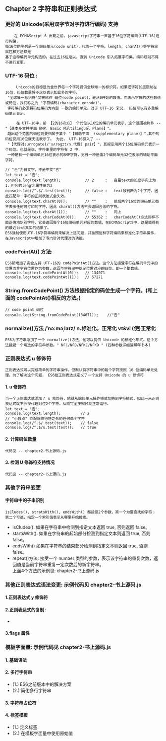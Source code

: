 ## Chapter 2 字符串和正则表达式

### 更好的 Unicode(采用双字节对字符进行编码) 支持
        在 ECMAScript 6 出现之前，javascript字符串一直基于16位字符编码(UTF-16)进行构建，
    每16位的序列是一个编码单元(code unit)，代表一个字符。length, charAt()等字符串属性和方法都是
    基于这种编码单元构造的。在过去16位足以，直到 Unicode 引入拓展字符集，编码规则不得不进行变更。
        
        
### UTF-16 码位 : 
         Unicode的目标是为全世界每一个字符提供全球唯一的标识符。如果把字符长度限制在16位，码位数量将不足以表示如此多的字符。
     "全球唯一标识符"又被称作 码位(code point)，是从0开始的数值。而表示字符的这些数值或码位，我们称之为 "字符编码(character encode)"。
     字符编码必须将码位编码为内部 一致的编码单元。对于 UTF-16 来说， 码位可以有多重编码单元表示。
     
         在 UTF-16中，前 【2的16次方】 个码位以16位的编码单元表示，这个范围被称作 -- "【基本多文种平面 BMP, Basic Multilingual Plane】"。
     超出这个范围的码位则要归属于某个 "【辅助平面  (supplementary plane)】",其中的码位仅用16位就无法表示了。 为此， UTF-16引入了 -- 
     "【代理对surrogate(/'sʌrəɡɪt/n.代理) pair】"，其规定用两个16位编码单元表示一个码位。也就是说，字符串里的字符有 2 中， 
     一种是有一个编码单元16位表示的BMP字符，另外一种是由2个编码单元32位表示的辅助平面字符。
          
    // "𠮷"为日文字，不是中文"吉"
    let text = "𠮷";
    console.log(text.length);           // 2     :   变量text的长度事实上为1，但它的length属性值为2
    console.log(/^.$/.test(text));      // false :   text被判断为2个字符，因此匹配单一字符的正则表达式会失效。
    console.log(text.charAt(0));        // ""    :   前后两个16位的编码单元都不表示任何可打印的字符，因此 charAt()方法不会返回合法的字符。
    console.log(text.charAt(1));        // ""    :   同上
    console.log(text.charCodeAt(0));    // 55362 :   charCodeAt()方法同样不能正确地识别字符，它会返回每个16位编码单元对应的数值，在ECMAScript5中，这是能得到的最近text真实的结果了。
    ES6强制使用UTF-16字符串编码来解决上述问题，并按照这种字符编码来标准化字符串操作，在Javascript中增加了专门针对代理对的功能。


### codePointAt() 方法:  
    ES6新增加了完全支持 UTF-16的 codePointAt()方法。这个方法接受字符在编码单元中的位置而非字符位置作为参数，返回与字符串中给定位置对应的码位，即一个整数值。
    console.log(text.codePointAt(0));   // 134071
    console.log(text.codePointAt(1));   // 57271
    
      
### String.fromCodePoint() 方法根据指定的码位生成一个字符。(和上面的 codePointAt()相反的方法。)
    // code point 码位
    console.log(String.fromCodePoint(134071));    //"𠮷"

   
### normalize()方法      /ˈnɔ:məˌlaɪz/  n.标准化，正常化  vt&vi (使)正常化
    ES6为字符串添加了一个 normalize()方法，他可以提供 Unicode 的标准化形式。这个方法接受一个可选的字符串参数。" NFC/NFD/NFKC/NFKD " (四种参数详细讲解年书本)
    
    
### 正则表达式 u 修饰符
    正则表达式可以完成简单的字符串操作，但默认将字符串中的每个字符按照 16 位编码单元处理。为了解决这个问题， ES6给正则表达式定义了一个支持 Unicode 的 u 修饰符   
 #### 1. u 修饰符
    当一个正则表达式添加了 u 修饰符，他就从编码单元操作模式切换到字符模式，如此一来正则表达式就不会视代理对位2个字符，从而完全按照预期正常运行。
    let text = "𠮷";
    console.log(text.length);         // 2
    // "小数点" 匹配除换行符之外的任何单个字符
    console.log(/^.$/.test(text));    // false
    console.log(/^.$/u.test(text));   // true
 #### 2. 计算码位数量
    代码见 -- chapter2-书上源码.js
 #### 3. 检测 U 修饰符支持情况 
    代码见 -- chapter2-书上源码.js
    
    
### 其他字符串变更
 #### 字符串中的子串识别
    isCludes(), stratsWith(), endsWith() 都接受2个参数，第一个为要查找的字符； 第二个可选，指定一个索引值表示从哪里开始搜索。
  - isCludes():     如果在字符串中检测到指定文本返回 true, 否则返回 false。 
  - startsWith():   如果在字符串的起始部分检测到指定文本则返回 true, 否则 false。
  - endsWith()      如果在字符串的结束部分检测到指定文本则返回 true, 否则 false。 
  - repeat()方法:    接受一个 number 类型的参数，表示该字符串的重复次数，返回值是当前字符串重复一定次数后的新字符串。<br/>
    上面4个方法的示例见: chapter2-书上源码.js

  
### 其他正则表达式语法变更: 示例代码见 chapter2-书上源码.js
 #### 1.正则表达式 y 修饰符
 #### 2.正则表达式的复制 : 
   - 
 #### 3.flags 属性
  

### 模板字面量: 示例代码见 chapter2-书上源码.js
 #### 1. 基础语法
 #### 2. 多行字符串
  - (1.) ES6之前版本中的解决方案
  - (2.) 简化多行字符串
 #### 3. 字符串占位符
 #### 4. 标签模板
  - (1.) 定义标签
  - (2.) 在模板字面量中使用原始值  
